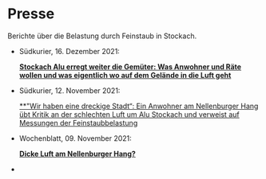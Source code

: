 # Presse

Berichte über die Belastung durch Feinstaub in Stockach.


* Südkurier, 16. Dezember 2021: 
  
  [**Stockach Alu erregt weiter die Gemüter: Was Anwohner und Räte wollen und was eigentlich wo auf dem Gelände in die Luft 
  geht**](https://www.suedkurier.de/region/kreis-konstanz/stockach/stockach-alu-erregt-weiter-die-gemueter-was-anwohner-und-raete-wollen-und-was-eigentlich-wo-auf-dem-gelaende-in-die-luft-geht;art372461,10996081)
* Südkurier, 12. November 2021:
  
  [**"Wir haben eine dreckige Stadt“: Ein Anwohner am Nellenburger Hang übt Kritik an der schlechten Luft um Alu Stockach und verweist auf Messungen der 
  Feinstaubbelastung](https://www.suedkurier.de/region/kreis-konstanz/stockach/gestank-von-der-firma-stockach-alu-ein-anwohner-am-nellenburger-hang-uebt-kritik-und-verweist-auf-messungen-der-feinstaubbelastung;art372461,10966871)
* Wochenblatt, 09. November 2021:
  
  [**Dicke Luft am Nellenburger 
  Hang?**](https://www.wochenblatt.net/heute/nachrichten/article/dicke-luft-am-nellenburger-hang/)
* 
